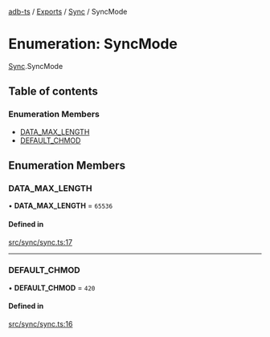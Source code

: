 [adb-ts](../README.md) / [Exports](../modules.md) / [Sync](../modules/Sync.md) / SyncMode

# Enumeration: SyncMode

[Sync](../modules/Sync.md).SyncMode

## Table of contents

### Enumeration Members

-   [DATA_MAX_LENGTH](Sync.SyncMode.md#data_max_length)
-   [DEFAULT_CHMOD](Sync.SyncMode.md#default_chmod)

## Enumeration Members

### DATA_MAX_LENGTH

• **DATA_MAX_LENGTH** = `65536`

#### Defined in

[src/sync/sync.ts:17](https://github.com/Maaaartin/adb-ts/blob/5393493/src/sync/sync.ts#L17)

---

### DEFAULT_CHMOD

• **DEFAULT_CHMOD** = `420`

#### Defined in

[src/sync/sync.ts:16](https://github.com/Maaaartin/adb-ts/blob/5393493/src/sync/sync.ts#L16)

